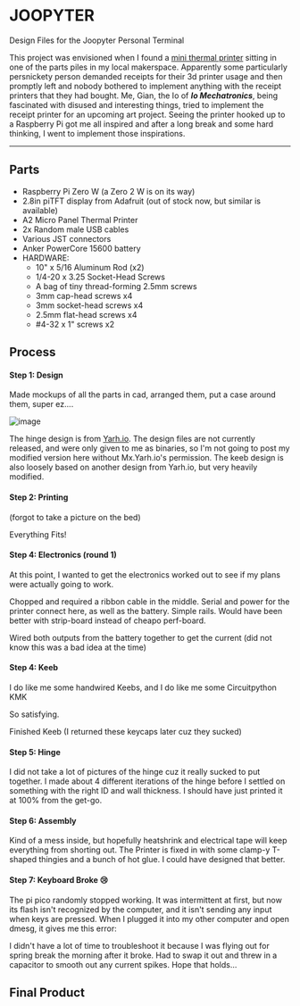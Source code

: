 # JOOPYTER
Design Files for the Joopyter Personal Terminal

This project was envisioned when I found a [mini thermal printer](https://www.adafruit.com/product/597) sitting in one of the parts piles in my local makerspace. Apparently some particularly persnickety person demanded receipts for their 3d printer usage and then promptly left and nobody bothered to implement anything with the receipt printers that they had bought. Me, Gian, the Io of ***Io Mechatronics***, being fascinated with disused and interesting things, tried to implement the receipt printer for an upcoming art project. Seeing the printer hooked up to a Raspberry Pi got me all inspired and after a long break and some hard thinking, I went to implement those inspirations.

---------

## Parts

  - Raspberry Pi Zero W (a Zero 2 W is on its way)
  - 2.8in piTFT display from Adafruit (out of stock now, but similar is available)
  - A2 Micro Panel Thermal Printer
  - 2x Random male USB cables
  - Various JST connectors
  - Anker PowerCore 15600 battery
  - HARDWARE:
    - 10" x 5/16 Aluminum Rod (x2)
    - 1/4-20 x 3.25 Socket-Head Screws
    - A bag of tiny thread-forming 2.5mm screws
    - 3mm cap-head screws x4
    - 3mm socket-head screws x4
    - 2.5mm flat-head screws x4
    - #4-32 x 1" screws x2



## Process

#### Step 1: Design

Made mockups of all the parts in cad, arranged them, put a case around them, super ez....

![image](https://user-images.githubusercontent.com/37963057/160062288-b3f04ee9-c346-4566-a2ad-3e9e7d47b954.png)

The hinge design is from [Yarh.io](https://yarh.io/). The design files are not currently released, and were only given to me as binaries, so I'm not going to post my modified version here without Mx.Yarh.io's permission. The keeb design is also loosely based on another design from Yarh.io, but very heavily modified.


#### Step 2: Printing

(forgot to take a picture on the bed)

Everything Fits!

#### Step 4: Electronics (round 1)

At this point, I wanted to get the electronics worked out to see if my plans were actually going to work.

Chopped and required a ribbon cable in the middle. Serial and power for the printer connect here, as well as the battery. Simple rails. Would have been better with strip-board instead of cheapo perf-board.

Wired both outputs from the battery together to get the current (did not know this was a bad idea at the time)

#### Step 4: Keeb

I do like me some handwired Keebs, and I do like me some Circuitpython KMK

So satisfying.

Finished Keeb (I returned these keycaps later cuz they sucked)

#### Step 5: Hinge

I did not take a lot of pictures of the hinge cuz it really sucked to put together. I made about 4 different iterations of the hinge before I settled on something with the right ID and wall thickness. I should have just printed it at 100% from the get-go.


#### Step 6: Assembly

Kind of a mess inside, but hopefully heatshrink and electrical tape will keep everything from shorting out. The Printer is fixed in with some clamp-y T-shaped thingies and a bunch of hot glue. I could have designed that better.

#### Step 7: Keyboard Broke 😢

The pi pico randomly stopped working. It was intermittent at first, but now its flash isn't recognized by the computer, and it isn't sending any input when keys are pressed. When I plugged it into my other computer and open dmesg, it gives me this error:


I didn't have a lot of time to troubleshoot it because I was flying out for spring break the morning after it broke. Had to swap it out and threw in a capacitor to smooth out any current spikes. Hope that holds...

## Final Product

